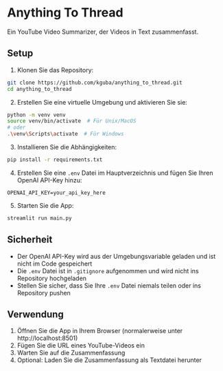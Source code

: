 # Anything To Thread

Ein YouTube Video Summarizer, der Videos in Text zusammenfasst.

## Setup

1. Klonen Sie das Repository:
```bash
git clone https://github.com/kguba/anything_to_thread.git
cd anything_to_thread
```

2. Erstellen Sie eine virtuelle Umgebung und aktivieren Sie sie:
```bash
python -m venv venv
source venv/bin/activate  # Für Unix/MacOS
# oder
.\venv\Scripts\activate  # Für Windows
```

3. Installieren Sie die Abhängigkeiten:
```bash
pip install -r requirements.txt
```

4. Erstellen Sie eine `.env` Datei im Hauptverzeichnis und fügen Sie Ihren OpenAI API-Key hinzu:
```
OPENAI_API_KEY=your_api_key_here
```

5. Starten Sie die App:
```bash
streamlit run main.py
```

## Sicherheit

- Der OpenAI API-Key wird aus der Umgebungsvariable geladen und ist nicht im Code gespeichert
- Die `.env` Datei ist in `.gitignore` aufgenommen und wird nicht ins Repository hochgeladen
- Stellen Sie sicher, dass Sie Ihre `.env` Datei niemals teilen oder ins Repository pushen

## Verwendung

1. Öffnen Sie die App in Ihrem Browser (normalerweise unter http://localhost:8501)
2. Fügen Sie die URL eines YouTube-Videos ein
3. Warten Sie auf die Zusammenfassung
4. Optional: Laden Sie die Zusammenfassung als Textdatei herunter 
